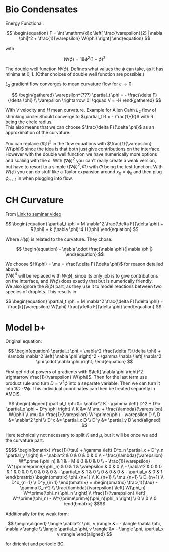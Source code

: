 # Bio Condensates

Energy Functional:

$$
\begin{equation}
    F = \int \mathrm{d}x \left[
        \frac{\varepsilon}{2} |\nabla \phi|^2 +
        \frac{1}{\varepsilon} W(\phi)
    \right]
\end{equation}
$$

with

$$
\begin{equation}
    W(\phi) = 18 \phi^2 \left( 1 - \phi \right)^2
\end{equation}
$$

The double well function $W(\phi)$. Defines what values the $\phi$ can take,
as it has minima at $0, 1$. (Other choices of double well function are possible.)

$L_2$ gradient flow converges to mean curvature flow for
$\varepsilon \rightarrow 0$:

$$
\begin{gathered}
    \varepsilon^{???} \partial_t \phi = - \frac{\delta F}{\delta \phi} \\
    \varepsilon \rightarrow 0: \qquad
    V = -H
\end{gathered}
$$

With $V$ velocity and $H$ mean curvature. Example for Allen Cahn $L_2$ flow of
shrinking circle: Should converge to $\partial_t R = - \frac{1}{R}$ with
R being the circle radius. <br>
This also means that we can choose $\frac{\delta F}{\delta \phi}$ as an approximation
of the curvature.

You can replace $(\nabla \phi)^2$ in the flow equations with
$\frac{1}{\varepsilon} W(\phi)$ since the idea is that both just give
contributions on the interface. However with the double well function we
have numerically more options and scaling with the $\varepsilon$.
With $(\nabla \phi)^2$ you can't really create a weak version, but have
to resort to a simple $\langle (\nabla \phi)^2, \Phi \rangle$ with $\Phi$
being the test function. With $W(\phi)$ you can do stuff like a Taylor
expansion around $x_0 = \phi_n$ and then plug $\phi_{n+1}$ in when plugging into
flow.

# CH Curvature

From [Link to seminar video](https://www.newton.ac.uk/seminar/40850/)

$$
\begin{equation}
    \partial_t \phi = M \nabla^2 \frac{\delta F}{\delta \phi} + R(\phi) + k (\nabla \phi)^4 H(\phi)
\end{equation}
$$

Where $H(\phi)$ is related to the curvature. They chose:

$$
\begin{equation}
    - \nabla \cdot \frac{\nabla \phi}{|\nabla \phi|}
\end{equation}
$$

We choose $H(\phi) = \mu = \frac{\delta F}{\delta \phi}$ for reason detailed above. <br>
$(\nabla \phi)^4$ will be replaced with $W(\phi)$, since its only job is to give contributions on the interface, and $W(\phi)$ does exactly that but is numerically friendly. <br>
We also ignore the $R(\phi)$ part, as they use it to model reactions between two species of droplets. This results in:

$$
\begin{equation}
    \partial_t \phi = M \nabla^2 \frac{\delta F}{\delta \phi} + \frac{k}{\varepsilon} W(\phi) \frac{\delta F}{\delta \phi}
\end{equation}
$$

# Model b+

Original equation:

$$
\begin{equation}
    \partial_t \phi = \nabla^2 \frac{\delta F}{\delta \phi} + \lambda \nabla^2 \left( \nabla \phi \right)^2 - \gamma \nabla \left[ \nabla^2 \phi \cdot \nabla \phi \right]
\end{equation}
$$

First get rid of powers of gradients with $\left( \nabla \phi \right)^2 \rightarrow \frac{1}{\varepsilon} W(\phi)$.
Then for the last term use product rule and turn $D = \nabla^2 \phi$
into a separate variable. Then we can turn it into $\nabla D \cdot \nabla \phi$. This individual coordinates can then be treated separetly in AMDiS.

$$
\begin{aligned}
    \partial_t \phi &= \nabla^2 K - \gamma \left( D^2 + D^x \partial_x \phi + D^y \phi \right) \\
    K &= M \mu + \frac{\lambda}{\varepsilon} W(\phi) \\
    \mu &= \frac{1}{\varepsilon} W^\prime(\phi) - \varepsilon D \\
    D &= \nabla^2 \phi \\
    D^x &= \partial_x D \\
    D^y &= \partial_y D
\end{aligned}
$$

Here technically not necessary to split $K$ and $\mu$, but it will be once we add the curvature part.

```math
$$
\begin{bmatrix}
    \frac{1}{\tau} + \gamma \left( D^x_n \partial_x + D^y_n \partial_y \right) &
    - \nabla^2 &
    0 & 0 & 0 & 0 \\
    - \frac{\lambda}{\varepsilon} W^\prime (\phi_n) &
    1 &
    - M &
    0 & 0 & 0 \\
    - \frac{1}{\varepsilon} W^{\prime\prime}(\phi_n) &
    0 &
    1 &
    \varepsilon &
    0 & 0 \\
    - \nabla^2 &
    0 & 0 &
    1 &
    0 & 0 \\
    0 & 0 & 0 &
    - \partial_x &
    1 &
    0 \\
    0 & 0 & 0 &
    - \partial_y &
    0 &
    1
\end{bmatrix}
\begin{bmatrix}
    \phi_{n+1} \\
    K_{n+1} \\
    \mu_{n+1} \\
    D_{n+1} \\
    D^x_{n+1} \\
    D^y_{n+1}
\end{bmatrix}
=
\begin{bmatrix}
    \frac{1}{\tau} - \gamma D_n^2 \\
    \frac{\lambda}{\varepsilon} \left[ W(\phi_n) - W^\prime(\phi_n) \phi_n \right] \\
    \frac{1}{\varepsilon} \left[ W^\prime(\phi_n) - W^{\prime\prime}(\phi_n)\phi_n \right] \\
    0 \\
    0 \\
    0
\end{bmatrix}
$$
```

Additionally for the weak form:

$$
\begin{aligned}
    \langle \nabla^2 \phi, v \rangle &= - \langle \nabla \phi, \nabla v \rangle \\
    \langle \partial_x \phi, v \rangle &= - \langle \phi, \partial_x v \rangle
\end{aligned}
$$

for dirichlet and periodic BC.
